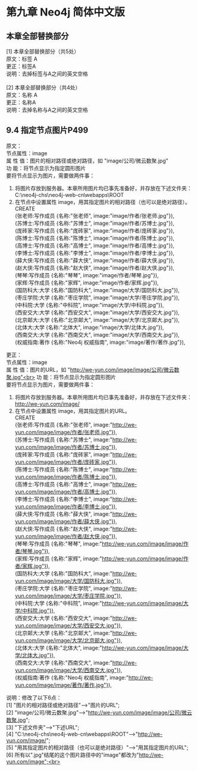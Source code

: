 # 第九章 Neo4j 简体中文版

## 本章全部替换部分
[1] 本章全部替换部分（共5处）<br>
原文：标签 A<br>
更正：标签A<br>
说明：去掉标签与A之间的英文空格<br>
<br>
[2] 本章全部替换部分（共4处）<br>
原文：名称 A<br>
更正：名称A<br>
说明：去掉名称与A之间的英文空格<br>

## 9.4 指定节点图片P499<br>
原文：<br>
节点属性：image<br>
属 性 值：图片的相对路径或绝对路径，如 "image/公司/微云数聚.jpg"<br>
功    能：将节点显示为指定圆形图片<br>
要将节点显示为图片，需要做两件事：<br>
1.	将图片存放到服务器。本章所用图片均已事先准备好，并存放在下述文件夹：<br>
C:\neo4j-chs\neo4j-web-cn\webapps\ROOT<br>
2.	在节点中设置属性 image，用其指定图片的相对路径（也可以是绝对路径）。<br>
CREATE <br>
  (张老师:写作成员 {名称:"张老师", image:"image/作者/张老师.jpg"}), <br>
  (苏博士:写作成员 {名称:"苏博士", image:"image/作者/苏博士.jpg"}), <br>
  (庞砖家:写作成员 {名称:"庞砖家", image:"image/作者/庞砖家.jpg"}), <br>
  (陈博士:写作成员 {名称:"陈博士", image:"image/作者/陈博士.jpg"}),<br>
  (高博士:写作成员 {名称:"高博士", image:"image/作者/高博士.jpg"}), <br>
  (李博士:写作成员 {名称:"李博士", image:"image/作者/李博士.jpg"}), <br>
  (薛大侠:写作成员 {名称:"薛大侠", image:"image/作者/薛大侠.jpg"}), <br>
  (赵大侠:写作成员 {名称:"赵大侠", image:"image/作者/赵大侠.jpg"}),<br>
  (琴琴:写作成员 {名称:"琴琴", image:"image/作者/琴琴.jpg"}),<br>
  (家辉:写作成员 {名称:"家辉", image:"image/作者/家辉.jpg"}),<br>
  (国防科大:大学 {名称:"国防科大", image:"image/大学/国防科大.jpg"}),<br> 
  (枣庄学院:大学 {名称:"枣庄学院", image:"image/大学/枣庄学院.jpg"}), <br>
  (中科院:大学 {名称:"中科院", image:"image/大学/中科院.jpg"}), <br>
  (西安交大:大学 {名称:"西安交大", image:"image/大学/西安交大.jpg"}),<br> 
  (北京邮大:大学 {名称:"北京邮大", image:"image/大学/北京邮大.jpg"}), <br>
  (北体大:大学 {名称:"北体大", image:"image/大学/北体大.jpg"}), <br>
  (西南交大:大学 {名称:"西南交大", image:"image/大学/西南交大.jpg"}),<br> 
  (权威指南:著作 {名称:"Neo4j 权威指南", image:"image/著作/著作.jpg"}),<br>

更正：<br>
节点属性：image<br>
属 性 值：图片的URL，如 "http://we-yun.com/image/image/公司/微云数聚.jpg"<br>
功    能：将节点显示为指定圆形图片<br>
要将节点显示为图片，需要做两件事：<br>
1.	将图片存放到服务器。本章所用图片均已事先准备好，并存放在下述文件夹：<br>
http://we-yun.com/image/<br>
2.	在节点中设置属性 image，用其指定图片的URL。<br>
CREATE <br>
  (张老师:写作成员 {名称:"张老师", image:"http://we-yun.com/image/image/作者/张老师.jpg"}), <br>
  (苏博士:写作成员 {名称:"苏博士", image:"http://we-yun.com/image/image/作者/苏博士.jpg"}), <br>
  (庞砖家:写作成员 {名称:"庞砖家", image:"http://we-yun.com/image/image/作者/庞砖家.jpg"}), <br>
  (陈博士:写作成员 {名称:"陈博士", image:"http://we-yun.com/image/image/作者/陈博士.jpg"}),<br>
  (高博士:写作成员 {名称:"高博士", image:"http://we-yun.com/image/image/作者/高博士.jpg"}), <br>
  (李博士:写作成员 {名称:"李博士", image:"http://we-yun.com/image/image/作者/李博士.jpg"}), <br>
  (薛大侠:写作成员 {名称:"薛大侠", image:"http://we-yun.com/image/image/作者/薛大侠.jpg"}), <br>
  (赵大侠:写作成员 {名称:"赵大侠", image:"http://we-yun.com/image/image/作者/赵大侠.jpg"}),<br>
  (琴琴:写作成员 {名称:"琴琴", image:"http://we-yun.com/image/image/作者/琴琴.jpg"}),<br>
  (家辉:写作成员 {名称:"家辉", image:"http://we-yun.com/image/image/作者/家辉.jpg"}),<br>
  (国防科大:大学 {名称:"国防科大", image:"http://we-yun.com/image/image/大学/国防科大.jpg"}),<br> 
  (枣庄学院:大学 {名称:"枣庄学院", image:"http://we-yun.com/image/image/大学/枣庄学院.jpg"}), <br>
  (中科院:大学 {名称:"中科院", image:"http://we-yun.com/image/image/大学/中科院.jpg"}), <br>
  (西安交大:大学 {名称:"西安交大", image:"http://we-yun.com/image/image/大学/西安交大.jpg"}),<br> 
  (北京邮大:大学 {名称:"北京邮大", image:"http://we-yun.com/image/image/大学/北京邮大.jpg"}), <br>
  (北体大:大学 {名称:"北体大", image:"http://we-yun.com/image/image/大学/北体大.jpg"}), <br>
  (西南交大:大学 {名称:"西南交大", image:"http://we-yun.com/image/image/大学/西南交大.jpg"}),<br> 
  (权威指南:著作 {名称:"Neo4j 权威指南", image:"http://we-yun.com/image/image/著作/著作.jpg"}),<br>

说明：修改了以下6点：<br>
[1] "图片的相对路径或绝对路径"-->"图片的URL";<br>
[2] "image/公司/微云数聚.jpg"-->"http://we-yun.com/image/image/公司/微云数聚.jpg"; <br>
[3] "下述文件夹"-->"下述URL"; <br>
[4] "C:\neo4j-chs\neo4j-web-cn\webapps\ROOT"-->"http://we-yun.com/image/"; <br>
[5] "用其指定图片的相对路径（也可以是绝对路径）"-->"用其指定图片的URL"; <br>
[6] 所有以".jpg"结尾的这个图片路径中的"image"都改为"http://we-yun.com/image";<br>


